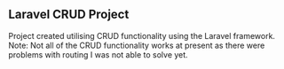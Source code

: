 ## Laravel CRUD Project

Project created utilising CRUD functionality using the Laravel framework. Note: Not all of the CRUD functionality works at present as there were problems with routing I was not able to solve yet.

